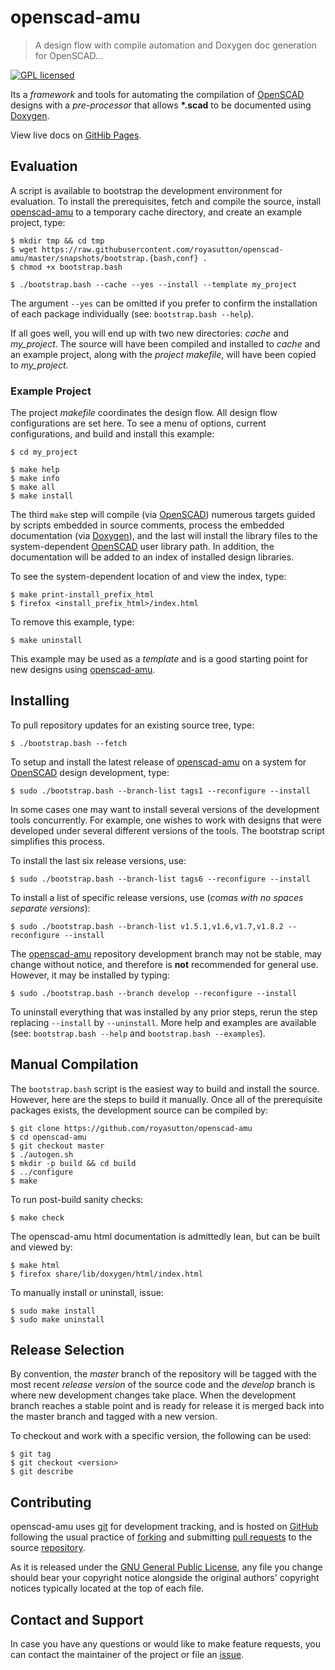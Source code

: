openscad-amu
============

> A design flow with compile automation and Doxygen doc generation for OpenSCAD...

[![GPL licensed](https://img.shields.io/badge/license-GPL-blue.svg?style=flat)](https://raw.githubusercontent.com/royasutton/openscad-amu/master/COPYING)


Its a _framework_ and tools for automating the compilation of
[OpenSCAD] designs with a _pre-processor_ that allows __\*.scad__ to be
documented using [Doxygen].

View live docs on [GitHib Pages](https://royasutton.github.io/openscad-amu).


Evaluation
----------

A script is available to bootstrap the development environment for
evaluation. To install the prerequisites, fetch and compile the source,
install [openscad-amu] to a temporary cache directory, and create an
example project, type:

    $ mkdir tmp && cd tmp
    $ wget https://raw.githubusercontent.com/royasutton/openscad-amu/master/snapshots/bootstrap.{bash,conf} .
    $ chmod +x bootstrap.bash

    $ ./bootstrap.bash --cache --yes --install --template my_project

The argument `--yes` can be omitted if you prefer to confirm the
installation of each package individually (see: `bootstrap.bash --help`).

If all goes well, you will end up with two new directories: *cache* and
*my_project*. The source will have been compiled and installed to
*cache* and an example project, along with the *project makefile*, will
have been copied to *my_project*.


### Example Project

The project *makefile* coordinates the design flow. All design flow
configurations are set here. To see a menu of options, current
configurations, and build and install this example:

    $ cd my_project

    $ make help
    $ make info
    $ make all
    $ make install

The third `make` step will compile (via [OpenSCAD]) numerous targets
guided by scripts embedded in source comments, process the embedded
documentation (via [Doxygen]), and the last will install the library
files to the system-dependent [OpenSCAD] user library path. In
addition, the documentation will be added to an index of installed
design libraries.

To see the system-dependent location of and view the index, type:

    $ make print-install_prefix_html
    $ firefox <install_prefix_html>/index.html

To remove this example, type:

    $ make uninstall

This example may be used as a *template* and is a good starting point
for new designs using [openscad-amu].


Installing
----------

To pull repository updates for an existing source tree, type:

    $ ./bootstrap.bash --fetch

To setup and install the latest release of [openscad-amu] on a system
for [OpenSCAD] design development, type:

    $ sudo ./bootstrap.bash --branch-list tags1 --reconfigure --install

In some cases one may want to install several versions of the
development tools concurrently. For example, one wishes to work with
designs that were developed under several different versions of the
tools. The bootstrap script simplifies this process.

To install the last six release versions, use:

    $ sudo ./bootstrap.bash --branch-list tags6 --reconfigure --install

To install a list of specific release versions, use (*comas with no
spaces separate versions*):

    $ sudo ./bootstrap.bash --branch-list v1.5.1,v1.6,v1.7,v1.8.2 --reconfigure --install

The [openscad-amu] repository development branch may not be stable, may
change without notice, and therefore is **not** recommended for general
use. However, it may be installed by typing:

    $ sudo ./bootstrap.bash --branch develop --reconfigure --install

To uninstall everything that was installed by any prior steps, rerun
the step replacing `--install` by `--uninstall`. More help and examples
are available (see: `bootstrap.bash --help` and `bootstrap.bash --examples`).


Manual Compilation
------------------

The `bootstrap.bash` script is the easiest way to build and install the
source. However, here are the steps to build it manually. Once all of
the prerequisite packages exists, the development source can be
compiled by:

    $ git clone https://github.com/royasutton/openscad-amu
    $ cd openscad-amu
    $ git checkout master
    $ ./autogen.sh
    $ mkdir -p build && cd build
    $ ../configure
    $ make

To run post-build sanity checks:

    $ make check

The openscad-amu html documentation is admittedly lean, but can be
built and viewed by:

    $ make html
    $ firefox share/lib/doxygen/html/index.html

To manually install or uninstall, issue:

    $ sudo make install
    $ sudo make uninstall


Release Selection
-----------------

By convention, the *master* branch of the repository will be tagged
with the most recent *release version* of the source code and the
*develop* branch is where new development changes take place. When the
development branch reaches a stable point and is ready for release it
is merged back into the master branch and tagged with a new version.

To checkout and work with a specific version, the following can be
used:

    $ git tag
    $ git checkout <version>
    $ git describe


Contributing
------------

openscad-amu uses [git] for development tracking, and is hosted on
[GitHub] following the usual practice of [forking] and submitting
[pull requests] to the source [repository].

As it is released under the [GNU General Public License], any file you
change should bear your copyright notice alongside the original
authors' copyright notices typically located at the top of each file.


Contact and Support
-------------------

In case you have any questions or would like to make feature requests,
you can contact the maintainer of the project or file an [issue].


[GNU General Public License]: https://www.gnu.org/licenses/gpl.html

[openscad-amu]: https://royasutton.github.io/openscad-amu
[repository]: https://github.com/royasutton/openscad-amu
[issue]: https://github.com/royasutton/openscad-amu/issues

[OpenSCAD]: http://www.openscad.org/

[Doxygen]: http://www.stack.nl/~dimitri/doxygen/index.html

[git]: http://git-scm.com/
[GitHub]: http://github.com/
[forking]: http://help.github.com/forking/
[pull requests]: https://help.github.com/articles/about-pull-requests/
